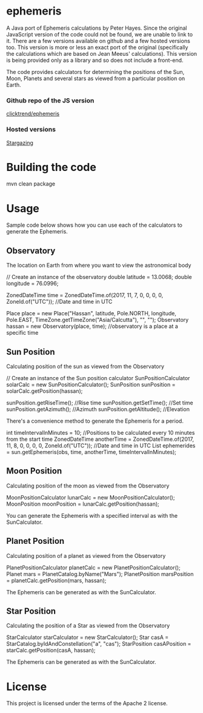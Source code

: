 # ephemeris
A Java port of Ephemeris calculations by Peter Hayes. Since the original JavaScript version of the code could not be 
found, we are unable to link to it. There are a few versions available on github and a few hosted versions too. 
This version is more or less an exact port of the original (specifically the calculations which are based on 
Jean Meeus' calculations). This version is being provided only as a library and so does not include a front-end.

The code provides calculators for determining the positions of the Sun, Moon, Planets and several stars as viewed from 
a particular position on Earth.

### Github repo of the JS version

[clicktrend/ephemeris](https://github.com/clicktrend/ephemeris)

### Hosted versions

[Stargazing](http://www.stargazing.net/mas/hayes/ephemeris.html)

# Building the code

mvn clean package

# Usage

Sample code below shows how you can use each of the calculators to generate the Ephemeris.

## Observatory

The location on Earth from where you want to view the astronomical body

// Create an instance of the observatory
double latitude = 13.0068;
double longitude = 76.0996;

ZonedDateTime time = ZonedDateTime.of(2017, 11, 7, 0, 0, 0, 0, ZoneId.of("UTC")); //Date and time in UTC

Place place = new Place("Hassan", latitude, Pole.NORTH, longitude, Pole.EAST, TimeZone.getTimeZone("Asia/Calcutta"), "", "");
Observatory hassan = new Observatory(place, time); //observatory is a place at a specific time

## Sun Position

Calculating position of the sun as viewed from the Observatory

// Create an instance of the Sun position calculator
SunPositionCalculator solarCalc = new SunPositionCalculator();
SunPosition sunPosition = solarCalc.getPosition(hassan);

sunPosition.getRiseTime(); //Rise time
sunPosition.getSetTime(); //Set time
sunPosition.getAzimuth(); //Azimuth
sunPosition.getAltitude(); //Elevation

There's a convenience method to generate the Ephemeris for a period.

int timeIntervalInMinutes = 10; //Positions to be calculated every 10 minutes from the start time
ZonedDateTime anotherTime = ZonedDateTime.of(2017, 11, 8, 0, 0, 0, 0, ZoneId.of("UTC")); //Date and time in UTC
List<SunPosition> ephemerides = sun.getEphemeris(obs, time, anotherTime, timeIntervalInMinutes);

## Moon Position

Calculating position of the moon as viewed from the Observatory

MoonPositionCalculator lunarCalc = new MoonPositionCalculator();
MoonPosition moonPosition = lunarCalc.getPosition(hassan);

You can generate the Ephemeris with a specified interval as with the SunCalculator.

## Planet Position

Calculating position of a planet as viewed from the Observatory

PlanetPositionCalculator planetCalc = new PlanetPositionCalculator();
Planet mars = PlanetCatalog.byName("Mars");
PlanetPosition marsPosition = planetCalc.getPosition(mars, hassan);

The Ephemeris can be generated as with the SunCalculator.

## Star Position

Calculating the position of a Star as viewed from the Observatory

StarCalculator starCalculator = new StarCalculator();
Star casA = StarCatalog.byIdAndConstellation("a", "cas");
StarPosition casAPosition = starCalc.getPosition(casA, hassan);

The Ephemeris can be generated as with the SunCalculator.


# License

This project is licensed under the terms of the Apache 2 license.